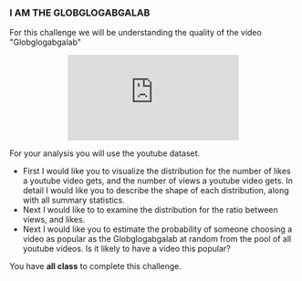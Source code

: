 ### I AM THE GLOBGLOGABGALAB
For this challenge we will be understanding the quality of the video "Globglogabgalab" 

<p align="center"> 
  <iframe src="https://www.youtube.com/embed/g4QeypcBMyQ" frameborder="0" allow="accelerometer; autoplay; encrypted-media; gyroscope; picture-in-picture" allowfullscreen class="frame"></iframe> </p>
  
For your analysis you will use the youtube dataset. 

* First I would like you to visualize the distribution for the number of likes a youtube video gets, and the number of views a youtube video gets. In detail I would like you to describe the shape of each distribution, along with all summary statistics. 
* Next I would like to to examine the distribution for the ratio between views, and likes. 
* Next I would like you to estimate the probability of someone choosing a video as popular as the Globglogabgalab at random from the pool of all youtube videos. Is it likely to have a video this popular?  

You have **all class** to complete this challenge. 

